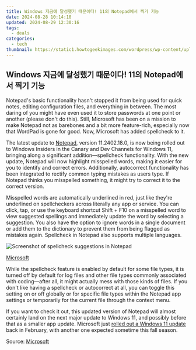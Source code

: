 ```yaml
---
title: Windows 지금에 달성했기 때문이다! 11의 Notepad에서 찍기 기능
date: 2024-08-28 10:14:10
updated: 2024-08-29 12:30:16
tags:
  - deals
categories:
  - tech
thumbnail: https://static1.howtogeekimages.com/wordpress/wp-content/uploads/2024/01/windows-11-logo.jpg
---
```


## Windows 지금에 달성했기 때문이다! 11의 Notepad에서 찍기 기능

Notepad's basic functionality hasn't stopped it from being used for quick notes, editing configuration files, and everything in between. The most daring of you might have even used it to store passwords at one point or another (please don't do this). Still, Microsoft has been on a mission to make Notepad not as barebones and a bit more feature-rich, especially now that WordPad is gone for good. Now, Microsoft has added spellcheck to it.

 The latest update to [Notepad](https://extra-lessons.techidaily.com/market-dominance-keyphrases-for-successful-advertising/), version 11.2402.18.0, is now being rolled out to Windows Insiders in the Canary and Dev Channels for Windows 11, bringing along a significant addition—spellcheck functionality. With the new update, Notepad will now highlight misspelled words, making it easier for you to identify and correct errors. Additionally, autocorrect functionality has been integrated to rectify common typing mistakes as users type. If Notepad thinks you misspelled something, it might try to correct it to the correct version.

 Misspelled words are automatically underlined in red, just like they're underlined on spellcheckers across literally any app or service. You can click, tap, or use the keyboard shortcut Shift + F10 on a misspelled word to view suggested spellings and immediately update the word by selecting a suggestion. You also have the option to ignore words in a single document or add them to the dictionary to prevent them from being flagged as mistakes again. Spellcheck in Notepad also supports multiple languages.

![Screenshot of spellcheck suggestions in Notepad](https://static1.howtogeekimages.com/wordpress/wp-content/uploads/2024/03/spellcheck-blog-post.png) 

[Microsoft](https://blogs.windows.com/windows-insider/2024/03/21/spellcheck-in-notepad-begins-rolling-out-to-windows-insiders/)

 While the spellcheck feature is enabled by default for some file types, it is turned off by default for log files and other file types commonly associated with coding—after all, it might actually mess with those kinds of files. If you don't like having a spellcheck or autocorrect at all, you can toggle this setting on or off globally or for specific file types within the Notepad app settings or temporarily for the current file through the context menu.

 If you want to check it out, this updated version of Notepad will almost certainly land on the next major update to Windows 11, and possibly before that as a smaller app update. Microsoft just [rolled out a Windows 11 update](https://fox-access.techidaily.com/updated-precision-control-for-incredible-android-time-lapses/) back in February, with another one expected sometime this fall season.

 Source: [Microsoft](https://blogs.windows.com/windows-insider/2024/03/21/spellcheck-in-notepad-begins-rolling-out-to-windows-insiders/)

<ins class="adsbygoogle"
     style="display:block"
     data-ad-format="autorelaxed"
     data-ad-client="ca-pub-7571918770474297"
     data-ad-slot="1223367746"></ins>



<ins class="adsbygoogle"
     style="display:block"
     data-ad-client="ca-pub-7571918770474297"
     data-ad-slot="8358498916"
     data-ad-format="auto"
     data-full-width-responsive="true"></ins>
